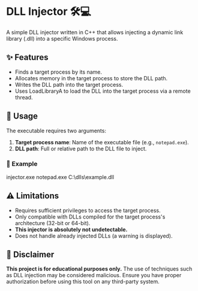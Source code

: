# DLL Injector 🛠️💻

A simple DLL injector written in C++ that allows injecting a dynamic link library (.dll) into a specific Windows process.

## ✨ Features
- Finds a target process by its name.
- Allocates memory in the target process to store the DLL path.
- Writes the DLL path into the target process.
- Uses LoadLibraryA to load the DLL into the target process via a remote thread.

## 🚀 Usage

The executable requires two arguments:

1. **Target process name**: Name of the executable file (e.g., `notepad.exe`).
2. **DLL path**: Full or relative path to the DLL file to inject.

### 📝 Example

injector.exe notepad.exe C:\\dlls\\example.dll

## ⚠️ Limitations

- Requires sufficient privileges to access the target process.
- Only compatible with DLLs compiled for the target process's architecture (32-bit or 64-bit).
- **This injector is absolutely not undetectable.**
- Does not handle already injected DLLs (a warning is displayed).

## 📜 Disclaimer

**This project is for educational purposes only.**
The use of techniques such as DLL injection may be considered malicious. Ensure you have proper authorization before using this tool on any third-party system.

